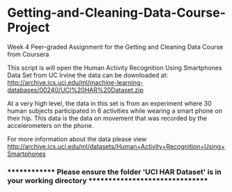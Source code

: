 # Getting-and-Cleaning-Data-Course-Project
Week 4 Peer-graded Assignment for the Getting and Cleaning Data Course from Coursera

This script is will open the Human Activity Recognition Using Smartphones Data Set from UC Irvine the data can be downloaded at:
http://archive.ics.uci.edu/ml/machine-learning-databases/00240/UCI%20HAR%20Dataset.zip

At a very high level, the data in this set is from an experiment where 30 human subjects participated in 6 activities while wearing a smart
phone on their hip.  This data is the data on movement that was recorded by the accelerometers on the phone.

For more information about the data please view http://archive.ics.uci.edu/ml/datasets/Human+Activity+Recognition+Using+Smartphones

### ************ Please ensure the folder 'UCI HAR Dataset' is in your working directory ******************************

